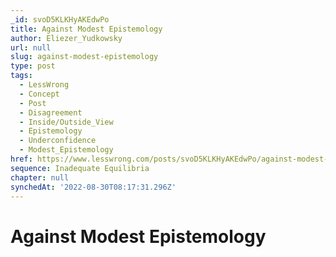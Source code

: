 ```yaml
---
_id: svoD5KLKHyAKEdwPo
title: Against Modest Epistemology
author: Eliezer_Yudkowsky
url: null
slug: against-modest-epistemology
type: post
tags:
  - LessWrong
  - Concept
  - Post
  - Disagreement
  - Inside/Outside_View
  - Epistemology
  - Underconfidence
  - Modest_Epistemology
href: https://www.lesswrong.com/posts/svoD5KLKHyAKEdwPo/against-modest-epistemology
sequence: Inadequate Equilibria
chapter: null
synchedAt: '2022-08-30T08:17:31.296Z'
---
```


# Against Modest Epistemology
